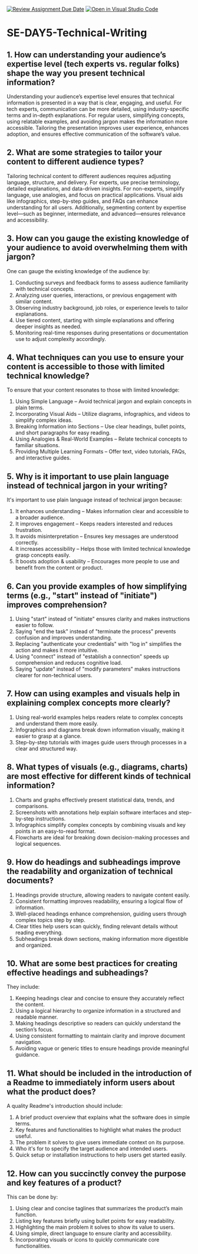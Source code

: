 [![Review Assignment Due Date](https://classroom.github.com/assets/deadline-readme-button-22041afd0340ce965d47ae6ef1cefeee28c7c493a6346c4f15d667ab976d596c.svg)](https://classroom.github.com/a/zsAR-pyY)
[![Open in Visual Studio Code](https://classroom.github.com/assets/open-in-vscode-2e0aaae1b6195c2367325f4f02e2d04e9abb55f0b24a779b69b11b9e10269abc.svg)](https://classroom.github.com/online_ide?assignment_repo_id=18619544&assignment_repo_type=AssignmentRepo)

# SE-DAY5-Technical-Writing

## 1. How can understanding your audience’s expertise level (tech experts vs. regular folks) shape the way you present technical information?

Understanding your audience’s expertise level ensures that technical information is presented in a way that is clear, engaging, and useful. For tech experts, communication can be more detailed, using industry-specific terms and in-depth explanations. For regular users, simplifying concepts, using relatable examples, and avoiding jargon makes the information more accessible. Tailoring the presentation improves user experience, enhances adoption, and ensures effective communication of the software’s value.

## 2. What are some strategies to tailor your content to different audience types?

Tailoring technical content to different audiences requires adjusting language, structure, and delivery. For experts, use precise terminology, detailed explanations, and data-driven insights. For non-experts, simplify language, use analogies, and focus on practical applications. Visual aids like infographics, step-by-step guides, and FAQs can enhance understanding for all users. Additionally, segmenting content by expertise level—such as beginner, intermediate, and advanced—ensures relevance and accessibility.

## 3. How can you gauge the existing knowledge of your audience to avoid overwhelming them with jargon?

One can gauge the existing knowledge of the audience by:

1. Conducting surveys and feedback forms to assess audience familiarity with technical concepts.
2. Analyzing user queries, interactions, or previous engagement with similar content.
3. Observing industry background, job roles, or experience levels to tailor explanations.
4. Use tiered content, starting with simple explanations and offering deeper insights as needed.
5. Monitoring real-time responses during presentations or documentation use to adjust complexity accordingly.

## 4. What techniques can you use to ensure your content is accessible to those with limited technical knowledge?

To ensure that your content resonates to those with limited knowledge:

1. Using Simple Language – Avoid technical jargon and explain concepts in plain terms.
2. Incorporating Visual Aids – Utilize diagrams, infographics, and videos to simplify complex ideas.
3. Breaking Information into Sections – Use clear headings, bullet points, and short paragraphs for easy reading.
4. Using Analogies & Real-World Examples – Relate technical concepts to familiar situations.
5. Providing Multiple Learning Formats – Offer text, video tutorials, FAQs, and interactive guides.

## 5. Why is it important to use plain language instead of technical jargon in your writing?

It's important to use plain language instead of technical jargon because:

1. It enhances understanding – Makes information clear and accessible to a broader audience.
2. It improves engagement – Keeps readers interested and reduces frustration.
3. It avoids misinterpretation – Ensures key messages are understood correctly.
4. It increases accessibility – Helps those with limited technical knowledge grasp concepts easily.
5. It boosts adoption & usability – Encourages more people to use and benefit from the content or product.

## 6. Can you provide examples of how simplifying terms (e.g., "start" instead of "initiate") improves comprehension?

1. Using "start" instead of "initiate" ensures clarity and makes instructions easier to follow.
2. Saying "end the task" instead of "terminate the process" prevents confusion and improves understanding.
3. Replacing "authenticate your credentials" with "log in" simplifies the action and makes it more intuitive.
4. Using "connect" instead of "establish a connection" speeds up comprehension and reduces cognitive load.
5. Saying "update" instead of "modify parameters" makes instructions clearer for non-technical users.

## 7. How can using examples and visuals help in explaining complex concepts more clearly?

1. Using real-world examples helps readers relate to complex concepts and understand them more easily.
2. Infographics and diagrams break down information visually, making it easier to grasp at a glance.
3. Step-by-step tutorials with images guide users through processes in a clear and structured way.

## 8. What types of visuals (e.g., diagrams, charts) are most effective for different kinds of technical information?

1. Charts and graphs effectively present statistical data, trends, and comparisons.
2. Screenshots with annotations help explain software interfaces and step-by-step instructions.
3. Infographics simplify complex concepts by combining visuals and key points in an easy-to-read format.
4. Flowcharts are ideal for breaking down decision-making processes and logical sequences.

## 9. How do headings and subheadings improve the readability and organization of technical documents?

1. Headings provide structure, allowing readers to navigate content easily.
2. Consistent formatting improves readability, ensuring a logical flow of information.
3. Well-placed headings enhance comprehension, guiding users through complex topics step by step.
4. Clear titles help users scan quickly, finding relevant details without reading everything.
5. Subheadings break down sections, making information more digestible and organized.

## 10. What are some best practices for creating effective headings and subheadings?

They include:

1. Keeping headings clear and concise to ensure they accurately reflect the content.
2. Using a logical hierarchy to organize information in a structured and readable manner.
3. Making headings descriptive so readers can quickly understand the section’s focus.
4. Using consistent formatting to maintain clarity and improve document navigation.
5. Avoiding vague or generic titles to ensure headings provide meaningful guidance.

## 11. What should be included in the introduction of a Readme to immediately inform users about what the product does?

A quality Readme's introduction should include:

1. A brief product overview that explains what the software does in simple terms.
2. Key features and functionalities to highlight what makes the product useful.
3. The problem it solves to give users immediate context on its purpose.
4. Who it's for to specify the target audience and intended users.
5. Quick setup or installation instructions to help users get started easily.
   
## 12. How can you succinctly convey the purpose and key features of a product?

This can be done by:

1. Using clear and concise taglines that summarizes the product’s main function.
2. Listing key features briefly using bullet points for easy readability.
3. Highlighting the main problem it solves to show its value to users.
4. Using simple, direct language to ensure clarity and accessibility.
5. Incorporating visuals or icons to quickly communicate core functionalities.











